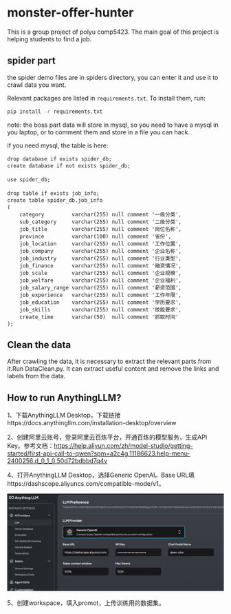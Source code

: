 # monster-offer-hunter
This is a group project of polyu comp5423. The main goal of this project is helping students to find a job.

## spider part
the spider demo files are in spiders directory, you can enter it and use it to crawl data you want.

Relevant packages are listed in `requirements.txt`. To install them, run:

```bash
pip install -r requirements.txt

```

note: the boss part data will store in mysql, so you need to have a mysql in you laptop, or to comment them and store in a file you can hack.

if you need mysql, the table is here:

```mysql
drop database if exists spider_db;
create database if not exists spider_db;
       
use spider_db;

drop table if exists job_info;
create table spider_db.job_info
(
    category         varchar(255) null comment '一级分类',
    sub_category     varchar(255) null comment '二级分类',
    job_title        varchar(255) null comment '岗位名称',
    province         varchar(100) null comment '省份',
    job_location     varchar(255) null comment '工作位置',
    job_company      varchar(255) null comment '企业名称',
    job_industry     varchar(255) null comment '行业类型',
    job_finance      varchar(255) null comment '融资情况',
    job_scale        varchar(255) null comment '企业规模',
    job_welfare      varchar(255) null comment '企业福利',
    job_salary_range varchar(255) null comment '薪资范围',
    job_experience   varchar(255) null comment '工作年限',
    job_education    varchar(255) null comment '学历要求',
    job_skills       varchar(255) null comment '技能要求',
    create_time      varchar(50)  null comment '抓取时间'
);
```
## Clean the data

After crawling the data, it is necessary to extract the relevant parts from it.Run DataClean.py. It can extract useful content and remove the links and labels from the data.

## How to run AnythingLLM?

1、下载AnythingLLM Desktop，下载链接https://docs.anythingllm.com/installation-desktop/overview

2、创建阿里云账号，登录阿里云百炼平台，开通百炼的模型服务，生成API Key。参考文档：https://help.aliyun.com/zh/model-studio/getting-started/first-api-call-to-qwen?spm=a2c4g.11186623.help-menu-2400256.d_0_1_0.50d72bdbbd7q4v

4、打开AnythingLLM Desktop，选择Generic OpenAI。Base URL填https://dashscope.aliyuncs.com/compatible-mode/v1。

![image-20241115134044176](README/image-20241115134044176.png)

5、创建workspace，填入promot，上传训练用的数据集。
